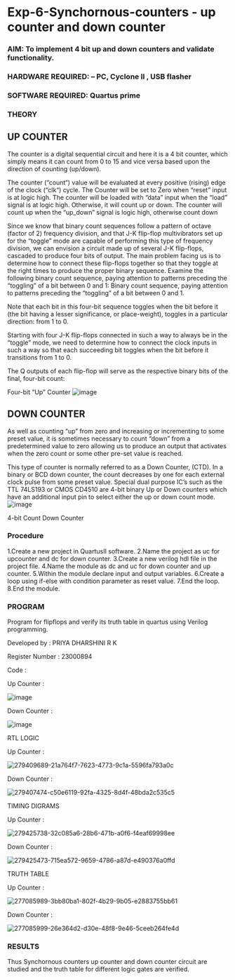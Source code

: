 # Exp-6-Synchornous-counters - up counter and down counter 
### AIM: To implement 4 bit up and down counters and validate  functionality.
### HARDWARE REQUIRED:  – PC, Cyclone II , USB flasher
### SOFTWARE REQUIRED:   Quartus prime
### THEORY 

## UP COUNTER 
The counter is a digital sequential circuit and here it is a 4 bit counter, which simply means it can count from 0 to 15 and vice versa based upon the direction of counting (up/down). 

The counter (“count“) value will be evaluated at every positive (rising) edge of the clock (“clk“) cycle.
The Counter will be set to Zero when “reset” input is at logic high.
The counter will be loaded with “data” input when the “load” signal is at logic high. Otherwise, it will count up or down.
The counter will count up when the “up_down” signal is logic high, otherwise count down

Since we know that binary count sequences follow a pattern of octave (factor of 2) frequency division, and that J-K flip-flop multivibrators set up for the “toggle” mode are capable of performing this type of frequency division, we can envision a circuit made up of several J-K flip-flops, cascaded to produce four bits of output.
The main problem facing us is to determine how to connect these flip-flops together so that they toggle at the right times to produce the proper binary sequence.
Examine the following binary count sequence, paying attention to patterns preceding the “toggling” of a bit between 0 and 1:
Binary count sequence, paying attention to patterns preceding the “toggling” of a bit between 0 and 1.

Note that each bit in this four-bit sequence toggles when the bit before it (the bit having a lesser significance, or place-weight), toggles in a particular direction: from 1 to 0.

Starting with four J-K flip-flops connected in such a way to always be in the “toggle” mode, we need to determine how to connect the clock inputs in such a way so that each succeeding bit toggles when the bit before it transitions from 1 to 0.

The Q outputs of each flip-flop will serve as the respective binary bits of the final, four-bit count:

Four-bit “Up” Counter
![image](https://user-images.githubusercontent.com/36288975/169644758-b2f4339d-9532-40c5-af40-8f4f8c942e2c.png)

## DOWN COUNTER 

As well as counting “up” from zero and increasing or incrementing to some preset value, it is sometimes necessary to count “down” from a predetermined value to zero allowing us to produce an output that activates when the zero count or some other pre-set value is reached.

This type of counter is normally referred to as a Down Counter, (CTD). In a binary or BCD down counter, the count decreases by one for each external clock pulse from some preset value. Special dual purpose IC’s such as the TTL 74LS193 or CMOS CD4510 are 4-bit binary Up or Down counters which have an additional input pin to select either the up or down count mode.
![image](https://user-images.githubusercontent.com/36288975/169644844-1a14e123-7228-4ed8-81a9-eb937dff4ac8.png)

4-bit Count Down Counter

### Procedure

1.Create a new project in QuartusII software.
2.Name the project as uc for upcounter and dc for down counter.
3.Create a new verilog hdl file in the project file.
4.Name the module as dc and uc for down counter and up counter.
5.Within the module declare input and output variables.
6.Create a loop using if-else with condition parameter as reset value.
7.End the loop.
8.End the module.

### PROGRAM 

Program for flipflops  and verify its truth table in quartus using Verilog programming.

Developed by : PRIYA DHARSHINI R K

Register Number : 23000894

Code :

Up Counter :

![image](https://github.com/rkpriyadharshini0420/Exp-7-Synchornous-counters-/assets/151533322/66a26e07-b958-440e-aeb6-79d043cfa604)

Down Counter :

![image](https://github.com/rkpriyadharshini0420/Exp-7-Synchornous-counters-/assets/151533322/94adf0da-4aef-47af-a71f-c612f633213d)

RTL LOGIC

Up Counter :

![279409689-21a764f7-7623-4773-9c1a-5596fa793a0c](https://github.com/rkpriyadharshini0420/Exp-7-Synchornous-counters-/assets/151533322/25724c02-21fc-4ac5-be5e-cbaf8049bdfa)

Down Counter :

![279407474-c50e6119-92fa-4325-8d4f-48bda2c535c5](https://github.com/rkpriyadharshini0420/Exp-7-Synchornous-counters-/assets/151533322/ab13f380-d97e-44df-8484-bca61ba68f66)

TIMING DIGRAMS

Up Counter :

![279425738-32c085a6-28b6-471b-a0f6-f4eaf69998ee](https://github.com/rkpriyadharshini0420/Exp-7-Synchornous-counters-/assets/151533322/ec56ac77-b9b4-4a38-bbfa-839a771f6758)

Down Counter :

![279425473-715ea572-9659-4786-a87d-e490376a0ffd](https://github.com/rkpriyadharshini0420/Exp-7-Synchornous-counters-/assets/151533322/207cbcbc-2090-40f3-b493-031613910e04)

TRUTH TABLE 

Up Counter :

![277085989-3bb80ba1-802f-4b29-9b05-e2883755bb61](https://github.com/rkpriyadharshini0420/Exp-7-Synchornous-counters-/assets/151533322/e35f4f0e-a5a4-448e-834f-fa441482b285)

Down Counter :

![277085999-26e364d2-d30e-48f8-9e46-5ceeb264fe4d](https://github.com/rkpriyadharshini0420/Exp-7-Synchornous-counters-/assets/151533322/b725c5da-21a2-4fba-9f40-42c7adfa8f48)

### RESULTS

Thus Synchornous counters up counter and down counter circuit are studied and the truth table for different logic gates are verified.
